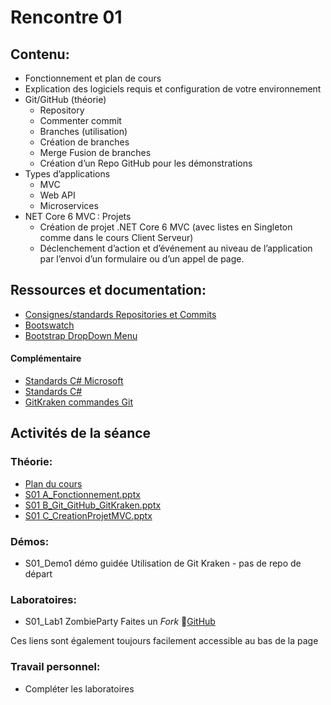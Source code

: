 # Rencontre 01

## Contenu: 
- Fonctionnement et plan de cours 
- Explication des logiciels requis et configuration de votre environnement 
- Git/GitHub (théorie)
  - Repository 
  - Commenter commit 
  - Branches (utilisation) 
  - Création de branches 
  - Merge Fusion de branches 
  - Création d’un Repo GitHub pour les démonstrations 
- Types d’applications
  - MVC 
  - Web API 
  - Microservices
- NET Core 6 MVC : Projets 
  - Création de projet .NET Core 6 MVC  (avec listes en Singleton comme dans le cours Client Serveur) 
  - Déclenchement d’action et d’événement au niveau de l’application par l’envoi d’un formulaire ou d’un appel de page.

## Ressources et documentation: 
- [Consignes/standards Repositories et Commits](https://info.cegepmontpetit.ca/git)
- [Bootswatch](https://bootswatch.com/)
- [Bootstrap DropDown Menu](https://getbootstrap.com/docs/5.0)

#### Complémentaire 
- [Standards C# Microsoft](https://docs.microsoft.com/en-us/dotnet/csharp/programming-guide/inside-a-program/coding-conventions)
- [Standards C#](https://github.com/ktaranov/naming-convention/blob/master/C%23%20Coding%20Standards%20and%20Naming%20Conventions.md)
- [GitKraken commandes Git](https://cegepedouardmontpetit.sharepoint.com/:b:/r/sites/EDU-E23-420BW5EM-06139/Documents%20partages/General/gitkraken-git-basics-cheat-sheet.pdf?csf=1&web=1&e=oaWhM2)
## Activités de la séance

### Théorie:
- [Plan du cours](https://cegepedouardmontpetit-my.sharepoint.com/personal/valerie_turgeon_cegepmontpetit_ca/_layouts/15/onedrive.aspx?id=%2Fpersonal%2Fvalerie%5Fturgeon%5Fcegepmontpetit%5Fca%2FDocuments%2F420%5F3W6%5FSITE%2FPC%5F2024H%5F420%2DBW5%2DEM%5FProgrammationWebTransac%5FV%2ETURGEON%2Epdf&parent=%2Fpersonal%2Fvalerie%5Fturgeon%5Fcegepmontpetit%5Fca%2FDocuments%2F420%5F3W6%5FSITE)
- [S01 A_Fonctionnement.pptx](https://cegepedouardmontpetit-my.sharepoint.com/:p:/r/personal/valerie_turgeon_cegepmontpetit_ca/Documents/420_3W6_SITE/PowerPoints/S01A_Fonctionnement.pptx?d=w7e0f07d770d643359d22d144958cb8c6&csf=1&web=1&e=wup8XS)
- [S01 B_Git_GitHub_GitKraken.pptx](https://cegepedouardmontpetit-my.sharepoint.com/:p:/r/personal/valerie_turgeon_cegepmontpetit_ca/Documents/420_3W6_SITE/PowerPoints/S01B_Git_GitHub_GitKraken.pptx?d=w74e930702639447db13a5e81fbfa6f5b&csf=1&web=1&e=RBftVP)
- [S01 C_CreationProjetMVC.pptx](https://cegepedouardmontpetit-my.sharepoint.com/:p:/r/personal/valerie_turgeon_cegepmontpetit_ca/Documents/420_3W6_SITE/PowerPoints/S01C_CreationProjetMVC.pptx?d=w162438107bab4dbcbfb6aa105219d786&csf=1&web=1&e=poUsdD)

### Démos:
- S01_Demo1 démo guidée Utilisation de Git Kraken - pas de repo de départ

### Laboratoires:
- S01_Lab1 ZombieParty  Faites un *Fork* 🔗[GitHub](https://github.com/ProgWebTransFC/S01_Lab1.git)


Ces liens sont également toujours facilement accessible au bas de la page


### Travail personnel: 
- Compléter les laboratoires
